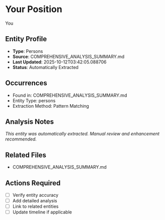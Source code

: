 # Your Position
You

## Entity Profile
- **Type**: Persons
- **Source**: COMPREHENSIVE_ANALYSIS_SUMMARY.md
- **Last Updated**: 2025-10-12T03:42:05.088706
- **Status**: Automatically Extracted

## Occurrences
- Found in: COMPREHENSIVE_ANALYSIS_SUMMARY.md
- Entity Type: persons
- Extraction Method: Pattern Matching

## Analysis Notes
*This entity was automatically extracted. Manual review and enhancement recommended.*

## Related Files
- COMPREHENSIVE_ANALYSIS_SUMMARY.md

## Actions Required
- [ ] Verify entity accuracy
- [ ] Add detailed analysis
- [ ] Link to related entities
- [ ] Update timeline if applicable
